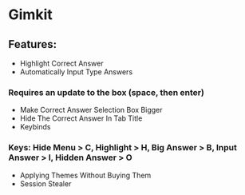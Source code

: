 # Gimkit

## Features:
- Highlight Correct Answer
- Automatically Input Type Answers
### Requires an update to the box (space, then enter)
- Make Correct Answer Selection Box Bigger
- Hide The Correct Answer In Tab Title
- Keybinds
### Keys: Hide Menu > C, Highlight > H, Big Answer > B, Input Answer > I, Hidden Answer > O
- Applying Themes Without Buying Them
- Session Stealer
